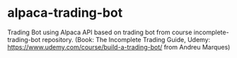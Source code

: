# alpaca-trading-bot
Trading Bot using Alpaca API based on trading bot from course incomplete-trading-bot repository.  (Book: The Incomplete Trading Guide, Udemy: https://www.udemy.com/course/build-a-trading-bot/ from Andreu Marques)
